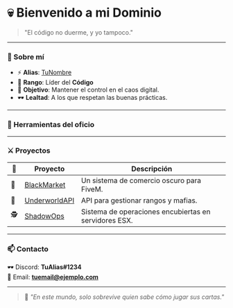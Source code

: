 # 💀 Bienvenido a mi Dominio

> "El código no duerme, y yo tampoco."

---

### 🥃 Sobre mí  
- ⚡ **Alias**: [TuNombre](https://github.com/tu-usuario)  
- 🔗 **Rango**: Líder del **Código**  
- 🎯 **Objetivo**: Mantener el control en el caos digital.  
- 🕶️ **Lealtad**: A los que respetan las buenas prácticas.  

---

### 🔧 Herramientas del oficio  

---

### ⚔️ Proyectos  
| 🎩 | Proyecto | Descripción |
|----|----------|-------------|
| 🖤 | [BlackMarket](https://github.com/tu-usuario/blackmarket) | Un sistema de comercio oscuro para FiveM. |
| 🔫 | [UnderworldAPI](https://github.com/tu-usuario/underworldapi) | API para gestionar rangos y mafias. |
| 🕵️ | [ShadowOps](https://github.com/tu-usuario/shadowops) | Sistema de operaciones encubiertas en servidores ESX. |

---

### 📫 Contacto  
🕶️ Discord: **TuAlias#1234**  
💌 Email: **[tuemail@ejemplo.com](mailto:tuemail@ejemplo.com)**  

---

> 💬 _"En este mundo, solo sobrevive quien sabe cómo jugar sus cartas."_  
